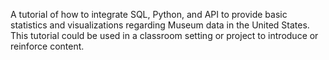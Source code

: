 A tutorial of how to integrate SQL, Python, and API to provide basic statistics and visualizations regarding Museum data in the United States. This tutorial could be used in a classroom setting or project to introduce or reinforce content.

